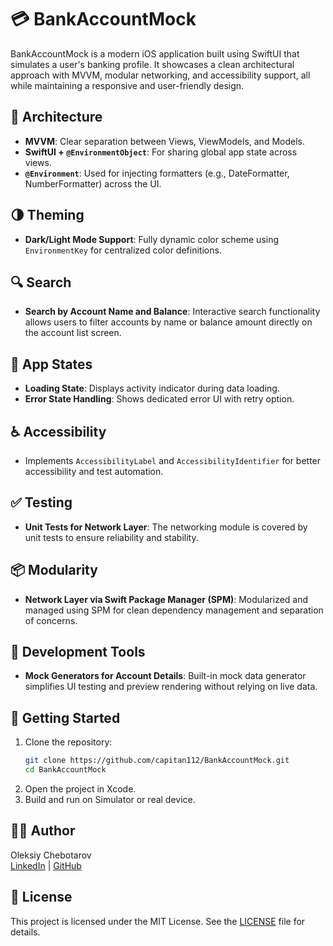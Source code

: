 # 💳 BankAccountMock

BankAccountMock is a modern iOS application built using SwiftUI that simulates a user's banking profile. It showcases a clean architectural approach with MVVM, modular networking, and accessibility support, all while maintaining a responsive and user-friendly design.

## 🧠 Architecture

- **MVVM**: Clear separation between Views, ViewModels, and Models.
- **SwiftUI + `@EnvironmentObject`**: For sharing global app state across views.
- **`@Environment`**: Used for injecting formatters (e.g., DateFormatter, NumberFormatter) across the UI.

## 🌗 Theming

- **Dark/Light Mode Support**: Fully dynamic color scheme using `EnvironmentKey` for centralized color definitions.

## 🔍 Search

- **Search by Account Name and Balance**: Interactive search functionality allows users to filter accounts by name or balance amount directly on the account list screen.

## 🔄 App States

- **Loading State**: Displays activity indicator during data loading.
- **Error State Handling**: Shows dedicated error UI with retry option.

## ♿ Accessibility

- Implements `AccessibilityLabel` and `AccessibilityIdentifier` for better accessibility and test automation.

## ✅ Testing

- **Unit Tests for Network Layer**: The networking module is covered by unit tests to ensure reliability and stability.

## 📦 Modularity

- **Network Layer via Swift Package Manager (SPM)**: Modularized and managed using SPM for clean dependency management and separation of concerns.

## 🧰 Development Tools

- **Mock Generators for Account Details**: Built-in mock data generator simplifies UI testing and preview rendering without relying on live data.


## 🚀 Getting Started

1. Clone the repository:
    ```bash
    git clone https://github.com/capitan112/BankAccountMock.git
    cd BankAccountMock
    ```
2. Open the project in Xcode.
3. Build and run on Simulator or real device.


## 👨‍💻 Author

Oleksiy Chebotarov  
[LinkedIn](https://www.linkedin.com/in/chebotarevalexei) | [GitHub](https://github.com/capitan112)

## 📄 License

This project is licensed under the MIT License. See the [LICENSE](LICENSE) file for details.
